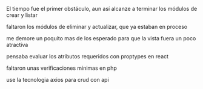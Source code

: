 
El tiempo fue el primer obstáculo, aun así alcanze a terminar los módulos de crear y listar

faltaron los módulos de eliminar y actualizar, que ya estaban en proceso

me demore un poquito mas de los esperado para que la vista fuera un poco atractiva

pensaba evaluar los atributos requeridos con proptypes en react

faltaron unas verificaciones minimas en php

use la tecnologia axios para crud con api



